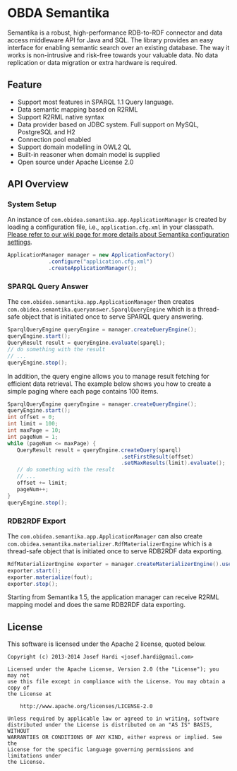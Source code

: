 OBDA Semantika
==============

Semantika is a robust, high-performance RDB-to-RDF connector and data access middleware API for Java and SQL. The library provides an easy interface for enabling semantic search over an existing database. The way it works is non-intrusive and risk-free towards your valuable data. No data replication or data migration or extra hardware is required.

Feature
-------
* Support most features in SPARQL 1.1 Query language.
* Data semantic mapping based on R2RML
* Support R2RML native syntax
* Data provider based on JDBC system. Full support on MySQL, PostgreSQL and H2
* Connection pool enabled
* Support domain modelling in OWL2 QL
* Built-in reasoner when domain model is supplied
* Open source under Apache License 2.0

API Overview
------------

### System Setup

An instance of `com.obidea.semantika.app.ApplicationManager` is created by loading a configuration file, i.e., `application.cfg.xml` in your classpath. [Please refer to our wiki page for more details about Semantika configuration settings](https://github.com/obidea/semantika-api/wiki/1.-XML-Configuration-File).
```java
ApplicationManager manager = new ApplicationFactory()
             .configure("application.cfg.xml")
             .createApplicationManager();
```

### SPARQL Query Answer

The `com.obidea.semantika.app.ApplicationManager` then creates `com.obidea.semantika.queryanswer.SparqlQueryEngine` which is a thread-safe object that is initiated once to serve SPARQL query answering.
```java
SparqlQueryEngine queryEngine = manager.createQueryEngine(); 
queryEngine.start();
QueryResult result = queryEngine.evaluate(sparql);
// do something with the result
// ...
queryEngine.stop();
```

In addition, the query engine allows you to manage result fetching for efficient data retrieval. The example below shows you how to create a simple paging where each page contains 100 items.

```java
SparqlQueryEngine queryEngine = manager.createQueryEngine();
queryEngine.start();
int offset = 0;
int limit = 100;
int maxPage = 10;
int pageNum = 1;
while (pageNum <= maxPage) {
   QueryResult result = queryEngine.createQuery(sparql)
                                    .setFirstResult(offset)
                                    .setMaxResults(limit).evaluate();
   // do something with the result
   // ...
   offset += limit;
   pageNum++;
}
queryEngine.stop();
```

### RDB2RDF Export

The `com.obidea.semantika.app.ApplicationManager` can also create `com.obidea.semantika.materializer.RdfMaterializerEngine` which is a thread-safe object that is initiated once to serve RDB2RDF data exporting.

```java
RdfMaterializerEngine exporter = manager.createMaterializerEngine().useNTriples();
exporter.start();
exporter.materialize(fout);
exporter.stop();
```

Starting from Semantika 1.5, the application manager can receive R2RML mapping model and does the same RDB2RDF data exporting.

License
-------
This software is licensed under the Apache 2 license, quoted below.

```
Copyright (c) 2013-2014 Josef Hardi <josef.hardi@gmail.com>

Licensed under the Apache License, Version 2.0 (the "License"); you may not
use this file except in compliance with the License. You may obtain a copy of
the License at

    http://www.apache.org/licenses/LICENSE-2.0

Unless required by applicable law or agreed to in writing, software
distributed under the License is distributed on an "AS IS" BASIS, WITHOUT
WARRANTIES OR CONDITIONS OF ANY KIND, either express or implied. See the
License for the specific language governing permissions and limitations under
the License.
```

